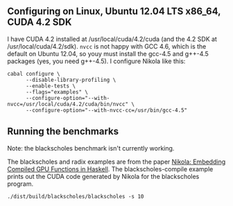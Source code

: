 Configuring on Linux, Ubuntu 12.04 LTS x86_64, CUDA 4.2 SDK
-----------------------------------------------------------

I have CUDA 4.2 installed at /usr/local/cuda/4.2/cuda (and the 4.2 SDK at
/usr/local/cuda/4.2/sdk). ```nvcc``` is not happy with GCC 4.6, which is the
default on Ubuntu 12.04, so youy must install the gcc-4.5 and g++-4.5 packages
(yes, you need g++-4.5). I configure Nikola like this:

```
cabal configure \
      --disable-library-profiling \
      --enable-tests \
      --flags="examples" \
      --configure-option="--with-nvcc=/usr/local/cuda/4.2/cuda/bin/nvcc" \
      --configure-option="--with-nvcc-cc=/usr/bin/gcc-4.5"
```

Running the benchmarks
----------------------

Note: the blackscholes benchmark isn't currently working.

The blackscholes and radix examples are from the paper [Nikola: Embedding
Compiled GPU Functions in
Haskell](http://www.eecs.harvard.edu/~mainland/publications/mainland10nikola.pdf). The
blackscholes-compile example prints out the CUDA code generated by Nikola for
the blackscholes program.

```
./dist/build/blackscholes/blackscholes -s 10
```
